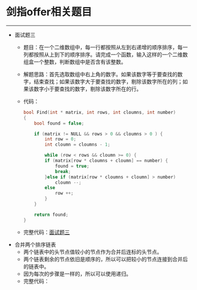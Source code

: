 # 剑指offer相关题目

- - -
* 面试题三[]()
	- 题目：在一个二维数组中，每一行都按照从左到右递增的顺序排序，每一列都按照从上到下的顺序排序。请完成一个函数，输入这样的一个二维数组盒一个整数，判断数组中是否含有该整数。
	- 解题思路：首先选取数组中右上角的数字。如果该数字等于要查找的数字，结束查找；如果该数字大于要查找的数字，剔除该数字所在的列；如果该数字小于要查找的数字，剔除该数字所在的行。
	- 代码：
	
		```c
		bool Find(int * matrix, int rows, int cloumns, int number)
		{
    		bool found = false;
    
    		if (matrix != NULL && rows > 0 && cloumns > 0 ) {
        		int row = 0;
        		int cloumn = cloumns - 1;
        
        		while (row < rows && cloumn >= 0) {
            	if (matrix[row * cloumns + cloumn] == number) {
                	found = true;
                	break;
            	}else if (matrix[row * cloumns + cloumn] > number)
	                cloumn --;
            	else
                	row ++;
        		}
    		}
    
    		return found;
		}
		```
	- 完整代码：[面试题三](https://github.com/callmeliujian/iOS_Interview/tree/master/示例程序/面试题三) 
* 合并两个排序链表
	* 两个链表中的头节点值较小的节点作为合并后连标的头节点。
	* 两个链表剩余的节点依旧是顺序的，所以可以把较小的节点连接到合并后的链表中。
	* 因为每次的步骤是一样的，所以可以使用递归。
	* 完整代码：



